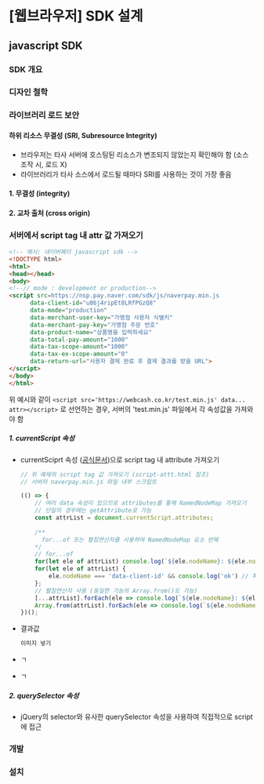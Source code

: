 # [웹브라우저] SDK 설계

## javascript SDK

### SDK 개요

### 디자인 철학

### 라이브러리 로드 보안

#### 하위 리소스 무결성 (SRI, Subresource Integrity)

- 브라우저는 타사 서버에 호스팅된 리소스가 변조되지 않았는지 확인해야 함 (소스 조작 시, 로드 X)
- 라이브러리가 타사 소스에서 로드될 때마다 SRI를 사용하는 것이 가장 좋음

#### 1. 무결성 (integrity)

#### 2. 교차 출처 (cross origin)

### 서버에서 script tag 내 attr 값 가져오기

```html
<!-- 예시: 네이버페이 javascript sdk -->
<!DOCTYPE html>  
<html>  
<head></head>  
<body>  
<!--// mode : development or production-->  
<script src=https://nsp.pay.naver.com/sdk/js/naverpay.min.js  
      data-client-id="u86j4ripEt8LRfPGzQ8"
      data-mode="production"
      data-merchant-user-key="가맹점 사용자 식별키"
      data-merchant-pay-key="가맹점 주문 번호"
      data-product-name="상품명을 입력하세요"
      data-total-pay-amount="1000"
      data-tax-scope-amount="1000"
      data-tax-ex-scope-amount="0"
      data-return-url="사용자 결제 완료 후 결제 결과를 받을 URL">
</script>  
</body>  
</html>  
```



위 예시와 같이 ```<script src='https://webcash.co.kr/test.min.js' data... attr></script>``` 로 선언하는 경우, 서버의 'test.min.js' 파일에서 각 속성값을 가져와야 함

##### 1. currentScript 속성

- currentSciprt 속성 (<a href="https://developer.mozilla.org/en-US/docs/Web/API/Document/currentScript">공식문서</a>)으로 script tag 내 attribute 가져오기

  ```javascript
  // 위 예제의 script tag 값 가져오기 (script-attt.html 참조)
  // 서버의 naverpay.min.js 파일 내부 스크립트
  
  (() => {
      // 여러 data 속성이 있으므로 attributes를 통해 NamedNodeMap 가져오기
      // 단일의 경우에는 getAttribute로 가능
      const attrList = document.currentScript.attributes;
      
      /** 
      	for...of 또는 펼침연산자를 사용하여 NamedNodeMap 요소 반복
      */
      // for...of
      for(let ele of attrList) console.log(`${ele.nodeName}: ${ele.nodeValue}`);
      for(let ele of attrList) {
          ele.nodeName === 'data-client-id' && console.log('ok') // 특정 attr 분기
      };
      // 펼침연산자 사용 (동일한 기능의 Array.from()도 가능)
      [...attrList].forEach(ele => console.log(`${ele.nodeName}: ${ele.nodeValue}`));
      Array.from(attrList).forEach(ele => console.log(`${ele.nodeName}: ${ele.nodeValue}`));
  })();
  ```  

- 결과값

  ```powershell
  이미지 넣기
  ```

- ㄱ

- ㄱ

##### 2.  querySelector 속성

- jQuery의 selector와 유사한 querySelector 속성을 사용하여 직접적으로 script에 접근

### 개발

### 설치
